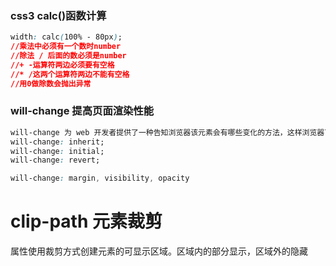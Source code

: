 ### css3 calc()函数计算

```css
width: calc(100% - 80px); 
//乘法中必须有一个数时number
//除法 / 后面的数必须是number
//+ -运算符两边必须要有空格
//* /这两个运算符两边不能有空格
//用0做除数会抛出异常
```

### will-change 提高页面渲染性能

```css
will-change 为 web 开发者提供了一种告知浏览器该元素会有哪些变化的方法，这样浏览器可以在元素属性真正发生变化之前提前做好对应的优化准备工作
will-change: inherit;
will-change: initial;
will-change: revert;

will-change: margin, visibility, opacity
```

# clip-path 元素裁剪

属性使用裁剪方式创建元素的可显示区域。区域内的部分显示，区域外的隐藏
